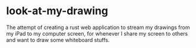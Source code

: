 # look-at-my-drawing
The attempt of creating a rust web application to stream my drawings from my iPad to my computer screen, for whenever I share my screen to others and want to draw some whiteboard stuffs.
